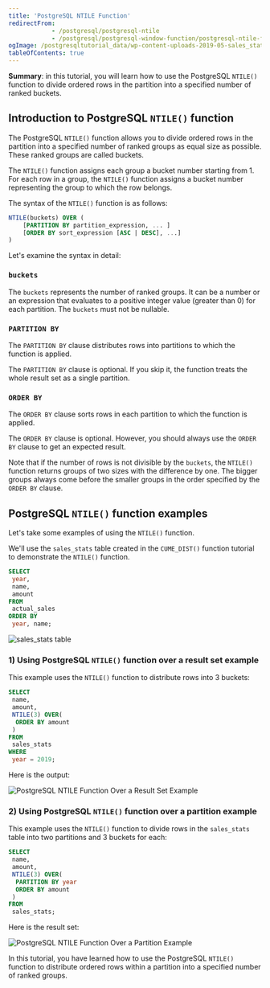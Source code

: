 ```yaml
---
title: 'PostgreSQL NTILE Function'
redirectFrom:
            - /postgresql/postgresql-ntile 
            - /postgresql/postgresql-window-function/postgresql-ntile-function
ogImage: /postgresqltutorial_data/wp-content-uploads-2019-05-sales_stats-table.png
tableOfContents: true
---
```


**Summary**: in this tutorial, you will learn how to use the PostgreSQL `NTILE()` function to divide ordered rows in the partition into a specified number of ranked buckets.

## Introduction to PostgreSQL `NTILE()` function

The PostgreSQL `NTILE()` function allows you to divide ordered rows in the partition into a specified number of ranked groups as equal size as possible. These ranked groups are called buckets.

The `NTILE()` function assigns each group a bucket number starting from 1. For each row in a group, the `NTILE()` function assigns a bucket number representing the group to which the row belongs.

The syntax of the `NTILE()` function is as follows:

```sql
NTILE(buckets) OVER (
    [PARTITION BY partition_expression, ... ]
    [ORDER BY sort_expression [ASC | DESC], ...]
)
```

Let's examine the syntax in detail:

### `buckets`

The `buckets` represents the number of ranked groups. It can be a number or an expression that evaluates to a positive integer value (greater than 0) for each partition. The `buckets` must not be nullable.

### `PARTITION BY`

The `PARTITION BY` clause distributes rows into partitions to which the function is applied.

The `PARTITION BY` clause is optional. If you skip it, the function treats the whole result set as a single partition.

### `ORDER BY`

The `ORDER BY` clause sorts rows in each partition to which the function is applied.

The `ORDER BY` clause is optional. However, you should always use the `ORDER BY` clause to get an expected result.

Note that if the number of rows is not divisible by the `buckets`, the `NTILE()` function returns groups of two sizes with the difference by one. The bigger groups always come before the smaller groups in the order specified by the `ORDER BY` clause.

## PostgreSQL `NTILE()` function examples

Let's take some examples of using the `NTILE()` function.

We'll use the `sales_stats` table created in the `CUME_DIST()` function tutorial to demonstrate the `NTILE()` function.

```sql
SELECT
 year,
 name,
 amount
FROM
 actual_sales
ORDER BY
 year, name;
```

![sales_stats table](/postgresqltutorial_data/wp-content-uploads-2019-05-sales_stats-table.png)

### 1) Using PostgreSQL `NTILE()` function over a result set example

This example uses the `NTILE()` function to distribute rows into 3 buckets:

```sql
SELECT
 name,
 amount,
 NTILE(3) OVER(
  ORDER BY amount
 )
FROM
 sales_stats
WHERE
 year = 2019;
```

Here is the output:

![PostgreSQL NTILE Function Over a Result Set Example](/postgresqltutorial_data/wp-content-uploads-2019-05-PostgreSQL-NTILE-Function-Over-a-Result-Set-Example.png)

### 2) Using PostgreSQL `NTILE()` function over a partition example

This example uses the `NTILE()` function to divide rows in the `sales_stats` table into two partitions and 3 buckets for each:

```sql
SELECT
 name,
 amount,
 NTILE(3) OVER(
  PARTITION BY year
  ORDER BY amount
 )
FROM
 sales_stats;
```

Here is the result set:

![PostgreSQL NTILE Function Over a Partition Example](/postgresqltutorial_data/wp-content-uploads-2019-05-PostgreSQL-NTILE-Function-Over-a-Partition-Example.png)

In this tutorial, you have learned how to use the PostgreSQL `NTILE()` function to distribute ordered rows within a partition into a specified number of ranked groups.
